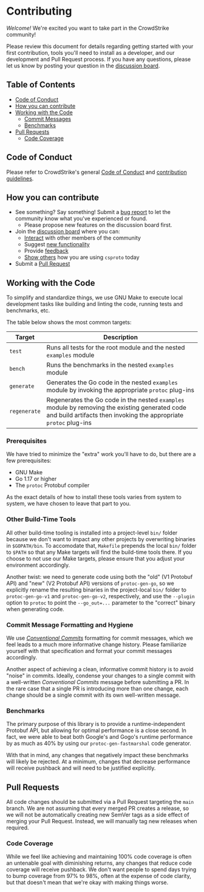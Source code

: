 # Contributing

_Welcome!_ We're excited you want to take part in the CrowdStrike community!

Please review this document for details regarding getting started with your first contribution, tools
you'll need to install as a developer, and our development and Pull Request process. If you have any
questions, please let us know by posting your question in the [discussion board](https://github.com/CrowdStrike/csproto/discussions).

## Table of Contents

- [Code of Conduct](#code-of-conduct)
- [How you can contribute](#how-you-can-contribute)
- [Working with the Code](#working-with-the-code)
  - [Commit Messages](#commit-message-formatting-and-hygiene)
  - [Benchmarks](#benchmarks)
- [Pull Requests](#pull-requests)
  - [Code Coverage](#code-coverage)

## Code of Conduct

Please refer to CrowdStrike's general [Code of Conduct](https://opensource.crowdstrike.com/code-of-conduct/)
and [contribution guidelines](https://opensource.crowdstrike.com/contributing/).

## How you can contribute

- See something? Say something! Submit a [bug report](https://github.com/CrowdStrike/csproto/issues) to let the community know what you've experienced or found.
  - Please propose new features on the discussion board first.
- Join the [discussion board](https://github.com/CrowdStrike/csproto/discussions) where you can:
  - [Interact](https://github.com/CrowdStrike/csproto/discussions/categories/general) with other members of the community
  - Suggest [new functionality](https://github.com/CrowdStrike/csproto/discussions/categories/ideas)
  - Provide [feedback](https://github.com/CrowdStrike/csproto/discussions/categories/q-a)
  - [Show others](https://github.com/CrowdStrike/csproto/discussions/categories/show-and-tell) how you are using `csproto` today
- Submit a [Pull Request](#pull-requests)

## Working with the Code

To simplify and standardize things, we use GNU Make to execute local development tasks like building
and linting the code, running tests and benchmarks, etc.

The table below shows the most common targets:

Target | Description
------ | -----------
`test` | Runs all tests for the root module and the nested `examples` module
`bench` | Runs the benchmarks in the nested `examples` module
`generate` | Generates the Go code in the nested `examples` module by invoking the appropriate `protoc` plug-ins
`regenerate` | Regenerates the Go code in the nested `examples` module by removing the existing generated code and build artifacts then invoking the appropriate `protoc` plug-ins

### Prerequisites

We have tried to minimize the "extra" work you'll have to do, but there are a few prerequisites:

- GNU Make
- Go 1.17 or higher
- The `protoc` Protobuf compiler

As the exact details of how to install these tools varies from system to system, we have chosen to
leave that part to you.

### Other Build-Time Tools

All other build-time tooling is installed into a project-level `bin/` folder because we don't want to impact
any other projects by overwriting binaries in `$GOPATH/bin`.  To accomodate that, `Makefile` prepends
the local `bin/` folder to `$PATH` so that any Make targets will find the build-time tools there.  If
you choose to not use our Make targets, please ensure that you adjust your environment accordingly.

Another twist: we need to generate code using both the "old" (V1 Protobuf API) and "new" (V2 Protobuf API)
versions of `protoc-gen-go`, so we explicitly rename the resulting binaries in the project-local `bin/`
folder to `protoc-gen-go-v1` and `protoc-gen-go-v2`, respectively, and use the `--plugin` option to
`protoc` to point the `--go_out=...` parameter to the "correct" binary when generating code.

### Commit Message Formatting and Hygiene

We use [_Conventional Commits_](https://www.conventionalcommits.org/en/v1.0.0/) formatting for commit
messages, which we feel leads to a much more informative change history.  Please familiarize yourself
with that specification and format your commit messages accordingly.

Another aspect of achieving a clean, informative commit history is to avoid "noise" in commits.
Ideally, condense your changes to a single commit with a well-written _Conventional Commits_ message
before submitting a PR.  In the rare case that a single PR is introducing more than one change, each
change should be a single commit with its own well-written message.

### Benchmarks

The primary purpose of this library is to provide a runtime-independent Protobuf API, but allowing for
optimal performance is a close second.  In fact, we were able to beat both Google's and Gogo's runtime
performance by as much as 40% by using our `protoc-gen-fastmarshal` code generator.

With that in mind, any changes that negatively impact these benchmarks will likely be rejected.  At a
minimum, changes that decrease performance will receive pushback and will need to be justified explicitly.

## Pull Requests

All code changes should be submitted via a Pull Request targeting the `main` branch.  We are not assuming
that every merged PR creates a release, so we will not be automatically creating new SemVer tags as
a side effect of merging your Pull Request.  Instead, we will manually tag new releases when required.

### Code Coverage

While we feel like achieving and maintaining 100% code coverage is often an untenable goal with
diminishing returns, any changes that reduce code coverage will receive pushback.  We don't want
people to spend days trying to bump coverage from 97% to 98%, often at the expense of code clarity,
but that doesn't mean that we're okay with making things worse.
